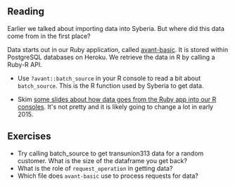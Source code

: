 ## Reading

Earlier we talked about importing data into Syberia.  But where did this data come from in the first place?

Data starts out in our Ruby application, called [avant-basic](github.com/avantcredit/avant-basic).  It is stored within PostgreSQL databases on Heroku. We retrieve the data in R by calling a Ruby-R API.

* Use `?avant::batch_source` in your R console to read a bit about `batch_source`.  This is the R function used by Syberia to get data.

* Skim [some slides about how data goes from the Ruby app into our R consoles](https://docs.google.com/presentation/d/1xii3buvX1QCSPH8TBdemaT3xnxvikjGEYdITiXwA9js).  It's not pretty and it is likely going to change a lot in early 2015.


## Exercises

* Try calling batch_source to get transunion313 data for a random customer.  What is the size of the dataframe you get back?
* What is the role of `request_operation` in getting data?
* Which file does `avant-basic` use to process requests for data?
